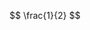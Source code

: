<script type="text/javascript" src="https://cdn.mathjax.org/mathjax/latest/MathJax.js?config=TeX-AMS_HTML"></script>

$$ \frac{1}{2} $$
<!--stackedit_data:
eyJoaXN0b3J5IjpbLTEwMjQzOTM0NzBdfQ==
-->
